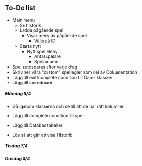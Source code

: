## To-Do list

* Main menu
  * Se historik
  * Ladda pågående spel
    * Visar meny av pågående spel
      * Väljs på ID
  * Starta nytt 
    * Nytt spel Meny
      * Antal spelare
      * Spelarnamn
* Spel autosparas efter varje drag
* Skriv ner våra "custom" spelregler som del av Dokumentation
* Lägg till exit/complete condition till Game klassen
* Lägg till scoreboard



##### Måndag 6/4 

* Gå igenom klasserna och se till att de har rätt kolumner 

* Lägg till complete condition till spel
* Lägg till Databas tabeller
* Lös så att går att visa Historik



##### Tisdag 7/4 



##### Onsdag 8/4


